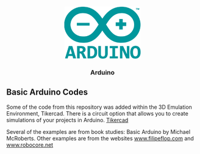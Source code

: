 <p align="center">
    <img src="https://github.com/lucasmgon/Arduino/blob/master/images/arduino.png" alt="Arduino logo" width="200" height="136">
</p>

<h3 align="center">Arduino</h3>

## Basic Arduino Codes

Some of the code from this repository was added within the 3D Emulation Environment, Tikercad.
There is a circuit option that allows you to create simulations of your projects in Arduino.
[Tikercad](www.tinkercad.com/users/8Y2azhRj0FJ-lucas-matheus/)

Several of the examples are from book studies: Basic Arduino by Michael McRoberts.
Other examples are from the websites www.filipeflop.com and www.robocore.net